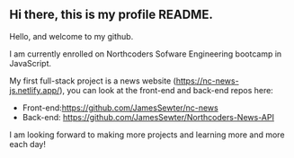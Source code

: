 ## Hi there, this is my profile README.

Hello, and welcome to my github.

I am currently enrolled on Northcoders Sofware Engineering bootcamp in JavaScript.

My first full-stack project is a news website (https://nc-news-js.netlify.app/), you can look at the front-end and back-end repos here:

- Front-end:https://github.com/JamesSewter/nc-news
- Back-end: https://github.com/JamesSewter/Northcoders-News-API

I am looking forward to making more projects and learning more and more each day!
